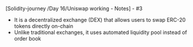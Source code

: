 
[Solidity-journey /Day 16/Uniswap working - Notes] -  #3

- It is a decentralized exchange (DEX) that allows users to swap ERC-20 tokens directly on-chain 
- Unlike traditional exchanges, it uses automated liquidity pool instead of order book 




